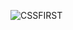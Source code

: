 ![CSSFIRST](https://github.com/slmens/PatikaOdevler/assets/99343829/d1ebb696-0d67-4c51-803e-5242f7f4b40b)

